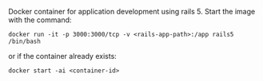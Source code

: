 Docker container for application development using rails 5.
Start the image with the command:

```
docker run -it -p 3000:3000/tcp -v <rails-app-path>:/app rails5 /bin/bash
```

or if the container already exists:

```
docker start -ai <container-id>
```
